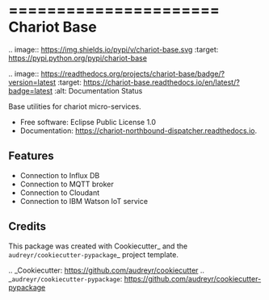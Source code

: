 ======================
Chariot Base
======================

.. image:: https://img.shields.io/pypi/v/chariot-base.svg
        :target: https://pypi.python.org/pypi/chariot-base

.. image:: https://readthedocs.org/projects/chariot-base/badge/?version=latest
        :target: https://chariot-base.readthedocs.io/en/latest/?badge=latest
        :alt: Documentation Status

Base utilities for chariot micro-services.

* Free software: Eclipse Public License 1.0
* Documentation: https://chariot-northbound-dispatcher.readthedocs.io.

Features
--------

* Connection to Influx DB
* Connection to MQTT broker
* Connection to Cloudant
* Connection to IBM Watson IoT service

Credits
-------

This package was created with Cookiecutter_ and the `audreyr/cookiecutter-pypackage`_ project template.

.. _Cookiecutter: https://github.com/audreyr/cookiecutter
.. _`audreyr/cookiecutter-pypackage`: https://github.com/audreyr/cookiecutter-pypackage
